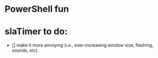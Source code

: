 # PowerShell fun 

# slaTimer to do:
- [] make it more annoying (i.e., ever-increasing window size, flashing, sounds, etc)
